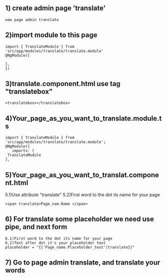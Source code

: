 ## 1) create admin page 'translate'
```
waw page admin translate
```
## 2)import module to this page
  ```
  import { TranslateModule } from 'src/app/modules/translate/translate.module'
  @NgModule({

  ],
  })
  ```
## 3)translate.component.html use tag "translatebox"
 ```<translatebox></translatebox> ```
## 4)Your_page_as_you_want_to_translate.module.ts
 ```
import { TranslateModule } from 'src/app/modules/translate/translate.module';
@NgModule({
	imports: [
  TranslateModule	
],
```
## 5)Your_page_as_you_want_to_translat.component.html
  5.1)Use attribute "translate"
  5.2)First word to the dot its name for your page
  ```
  <span translate>Page_nam.Name </span>
  ```
## 6) For translate some placeholder we need use pipe, and next form
```
6.1)First word to the dot its name for your page
6.2)Text after dot it's your placeholder text
placeholder = "{{'Page_name.Placeholder_text'|translate}}"
```
## 7) Go to  page admin translate, and translate your words
